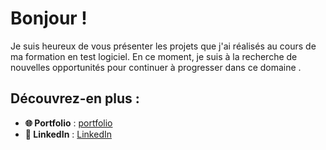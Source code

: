 # Bonjour !

Je suis heureux de vous présenter les projets que j'ai réalisés au cours de ma formation en test logiciel. En ce moment, je suis à la recherche de nouvelles opportunités pour continuer à progresser dans ce domaine .

## Découvrez-en plus :

- **🌐 Portfolio** : [portfolio](https://esmailhaidari24.github.io/portfolio/)
- **💼 LinkedIn** : [LinkedIn](https://www.linkedin.com/in/esmail-haidari-31483b16a)
